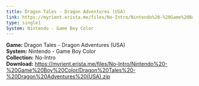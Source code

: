 ```yaml
---
title: Dragon Tales - Dragon Adventures (USA)
link: https://myrient.erista.me/files/No-Intro/Nintendo%20-%20Game%20Boy%20Color/Dragon%20Tales%20-%20Dragon%20Adventures%20(USA).zip
type: single1
System: Nintendo - Game Boy Color
---
```

<b>Game:</b> Dragon Tales - Dragon Adventures (USA)<br>
<b>System:</b> Nintendo - Game Boy Color<br>
<b>Collection:</b> No-Intro<br>
<b>Download:</b> https://myrient.erista.me/files/No-Intro/Nintendo%20-%20Game%20Boy%20Color/Dragon%20Tales%20-%20Dragon%20Adventures%20(USA).zip